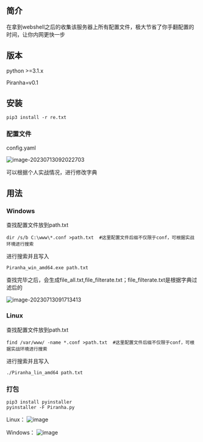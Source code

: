 ## 简介

在拿到webshell之后的收集该服务器上所有配置文件，极大节省了你手翻配置的时间，让你内网更快一步

## 版本

python >=3.1.x

Piranha=v0.1

## 安装

```
pip3 install -r re.txt
```

### 配置文件

config.yaml

![image-20230713092022703](https://github.com/mamba-2021/Piranha/assets/75511051/a89ee427-6b4c-4c57-9749-1c046496c330)


可以根据个人实战情况，进行修改字典

## 用法

### Windows

查找配置文件放到path.txt

```
dir /s/b C:\www\*.conf >path.txt  #这里配置文件后缀不仅限于conf，可根据实战环境进行搜索
```

进行搜索并且写入

```
Piranha_win_amd64.exe path.txt
```

查找完毕之后，会生成file_all.txt,file_filterate.txt；file_filterate.txt是根据字典过滤后的

![image-20230713091713413](https://github.com/mamba-2021/Piranha/assets/75511051/d3bbcf94-201a-447c-a4ac-461cfa57926c)


### Linux

查找配置文件放到path.txt

```
find /var/www/ -name *.conf >path.txt  #这里配置文件后缀不仅限于conf，可根据实战环境进行搜索
```

进行搜索并且写入

```
./Piranha_lin_amd64 path.txt
```

### 打包

```
pip3 install pyinstaller
pyinstaller -F Piranha.py
```
Linux：
![image](https://github.com/mamba-2021/Piranha/assets/75511051/615f8d79-f5de-42db-b265-2a1eef8dcdb0)

Windows：
![image](https://github.com/mamba-2021/Piranha/assets/75511051/a54efe24-e91c-4c07-8442-0960b2d2f6fb)

